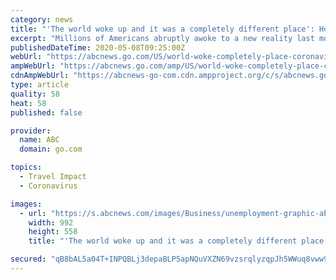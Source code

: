```yaml
---
category: news
title: "'The world woke up and it was a completely different place': How coronavirus changed the economy in April"
excerpt: "Millions of Americans abruptly awoke to a new reality last month, as the insidious coronavirus spread to further reaches of the country and seemingly overnight brought the U.S. economy to a screeching halt."
publishedDateTime: 2020-05-08T09:25:00Z
webUrl: "https://abcnews.go.com/US/world-woke-completely-place-coronavirus-changed-economy-april/story?id=70554566"
ampWebUrl: "https://abcnews.go.com/amp/US/world-woke-completely-place-coronavirus-changed-economy-april/story?id=70554566"
cdnAmpWebUrl: "https://abcnews-go-com.cdn.ampproject.org/c/s/abcnews.go.com/amp/US/world-woke-completely-place-coronavirus-changed-economy-april/story?id=70554566"
type: article
quality: 58
heat: 58
published: false

provider:
  name: ABC
  domain: go.com

topics:
  - Travel Impact
  - Coronavirus

images:
  - url: "https://s.abcnews.com/images/Business/unemployment-graphic-abc-jef-200507_hpMain_16x9_992.jpg"
    width: 992
    height: 558
    title: "'The world woke up and it was a completely different place': How coronavirus changed the economy in April"

secured: "qB8bAL5a04T+INPQBLj3depaBLP5apNQuVXZN69vzsrqlyzqpJh5WWuq8vww9krpq2iXbUWjpvssp2BMi+SIXaOVh5BBbZo8fAQ1sJ5EPU66xhCRdlZxyjkgmQGyWig+4mh011lP2JwWReMejocpzLcUWI38ha5ykeuEPvff/YK1X6IaoWCe1FIXtWQmqNJ/JRSlzKk1v5YGgIJ18x8wZPI92clgr2XdpF5rcq3sgZwJc8xCCRB3u8simwiUndInbrE8aejtUb9kuyeW5tHMoRS0z8E0KzNrxyRoWunn1+Ypks6sD4NYi8JobJdWpLCQ;aIs0c4A5OXRH+hJOBtDYGg=="
---
```


